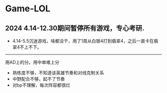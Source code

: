 # Game-LOL

2024 4.14-12.30期间暂停所有游戏，专心考研.
----

* 4.14-5.5沉迷游戏，啥都没干，用了1周从白银4打到翡翠4，之后一直卡在翡翠4不上不下。
----

用AD上的分。用中单难上分
* 熟练度不够，不知道该英雄节奏和对线克制关系
* 中野配合不够，起不了节奏
* 对bp不理解，每次阵容都很烂